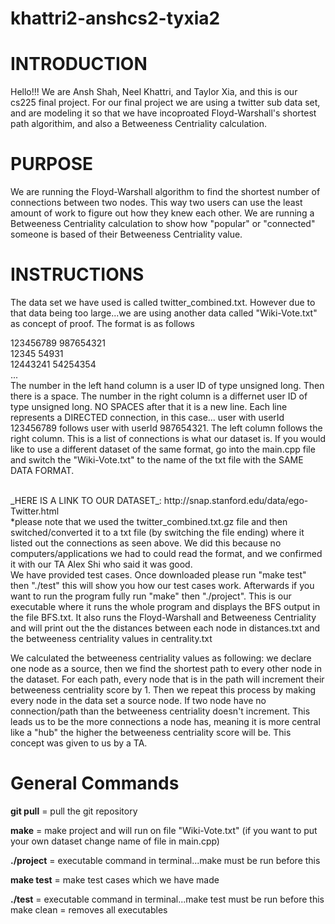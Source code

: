 # khattri2-anshcs2-tyxia2


# **INTRODUCTION** #

Hello!!! We are Ansh Shah, Neel Khattri, and Taylor Xia, and this is our cs225 final project. For our final project we are using a twitter sub data set, and are modeling it so that we have incoproated Floyd-Warshall's shortest path algorithim, and also a Betweeness Centriality calculation. 

# **PURPOSE** #

We are running the Floyd-Warshall algorithm to find the shortest number of connections between two nodes. This way two users can use the least amount of work to figure out how they knew each other. We are running a Betweeness Centriality calculation to show how "popular" or "connected" someone is based of their Betweeness Centriality value.

# **INSTRUCTIONS** #

The data set we have used is called twitter_combined.txt. However due to that data being too large...we are using another data called "Wiki-Vote.txt" as concept of proof. The format is as follows

123456789 987654321 <br />
12345 54931 <br />
12443241 54254354 <br />
...
<br />
The number in the left hand column is a user ID of type unsigned long. Then there is a space. The number in the right column is a differnet user ID of type unsigned long. NO SPACES after that it is a new line. Each line represents a DIRECTED connection, in this case... user with userId 123456789 follows user with userId 987654321. The left column follows the right column. This is a list of connections is what our dataset is. If you would like to use a different dataset of the same format, go into the main.cpp file and switch the "Wiki-Vote.txt" to the name of the txt file with the SAME DATA FORMAT.

<br />
_HERE IS A LINK TO OUR DATASET_: http://snap.stanford.edu/data/ego-Twitter.html<br />
*please note that we used the twitter_combined.txt.gz file and then switched/converted it to a txt file (by switching the file ending) where it listed out the connections as seen above. We did this because no computers/applications we had to could read the format, and we confirmed it with our TA Alex Shi who said it was good.


<br />
We have provided test cases. Once downloaded please run "make test" then "./test" this will show you how our test cases work. Afterwards if you want to run the program fully run "make" then "./project". This is our executable where it runs the whole program and displays the BFS output in the file BFS.txt. It also runs the Floyd-Warshall and Betweeness Centriality and will print out the the distances between each node in distances.txt and the betweeness centriality values in centrality.txt

<br />

We calculated the betweeness centriality values as following: we declare one node as a source, then we find the shortest path to every other node in the dataset. For each path, every node that is in the path will increment their betweeness centriality score by 1. Then we repeat this process by making every node in the data set a source node. If two node have no connection/path than the betweeness centriality doesn't increment. This leads us to be the more connections a node has, meaning it is more central like a "hub" the higher the betweeness centriality score will be. This concept was given to us by a TA.


# **General Commands** #

**git pull** = pull the git repository

**make** = make project and will run on file "Wiki-Vote.txt" (if you want to put your own dataset change name of file in main.cpp)

**./project** = executable command in terminal...make must be run before this

**make test** = make test cases which we have made

**./test** = executable command in terminal...make test must be run before this
make clean = removes all executables